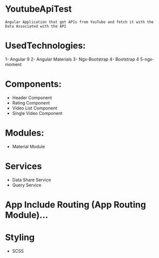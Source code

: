 # YoutubeApiTest

    Angular Application that get APIs from YouTube and fetch it with the Data Associated with the API

# UsedTechnologies:

1- Angular 9
2- Angular Materials
3- Ngx-Bootstrap
4- Bootstrap 4
5-ngx-moment

# Components:

- Header Component
- Rating Component
- Video List Component
- Single Video Component

# Modules:

- Material Module

# Services

- Data Share Service
- Query Service

# App Include Routing (App Routing Module)...

# Styling

- SCSS
